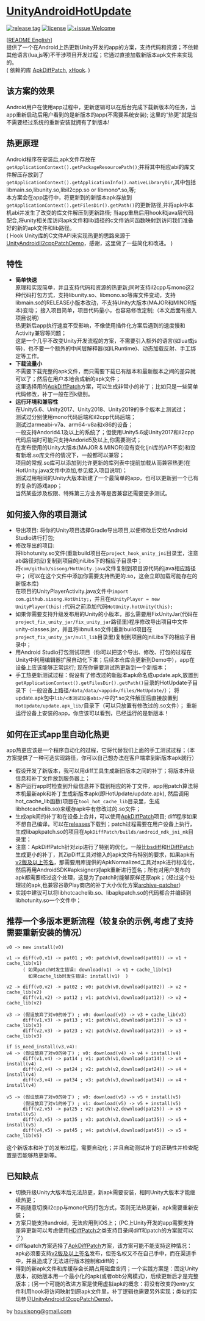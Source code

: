 # [UnityAndroidHotUpdate]
[![release tag](https://img.shields.io/github/v/tag/sisong/UnityAndroidHotUpdate?label=release%20tag)](https://github.com/sisong/UnityAndroidHotUpdate/releases) 
[![license](https://img.shields.io/badge/license-MIT-blue.svg)](LICENSE) 
[![+issue Welcome](https://img.shields.io/github/issues-raw/sisong/UnityAndroidHotUpdate?color=green&label=%2Bissue%20welcome)](https://github.com/sisong/UnityAndroidHotUpdate/issues)   
   
[[README English](README.en.md)]  
提供了一个在Android上热更新Unity开发的app的方案，支持代码和资源；不依赖其他语言(lua,js等)不干涉项目开发过程；它通过直接加载新版本apk文件来实现的。   
( 依赖的库 [ApkDiffPatch], [xHook]. )   

[UnityAndroidHotUpdate]: https://github.com/sisong/UnityAndroidHotUpdate
[ApkDiffPatch]: https://github.com/sisong/ApkDiffPatch
[xHook]: https://github.com/iqiyi/xHook
[UnityAndroidIl2cppPatchDemo]: https://github.com/noodle1983/UnityAndroidIl2cppPatchDemo
[HDiffPatch]: https://github.com/sisong/HDiffPatch
[bsdiff]: http://www.daemonology.net/bsdiff/
[archive-patcher]: https://github.com/andrewhayden/archive-patcher
[v2版及以上签名]: https://source.android.com/security/apksigning/v2


## 该方案的效果
  Android用户在使用app过程中，更新逻辑可以在后台完成下载新版本的任务，当app重新启动后用户看到的是新版本的app(不需要系统安装); 这里的“热更”就是指不需要经过系统的重新安装就拥有了新版本!   


## 热更原理
  Android程序在安装后,apk文件存放在```getApplicationContext().getPackageResourcePath()```;并将其中相应abi的库文件解压存放到了```getApplicationContext().getApplicationInfo().nativeLibraryDir```,其中包括libmain.so,libunity.so,libil2cpp.so or libmono*.so,等;   
  本方案会在app运行中，将更新到的新版本apk存放到```getApplicationContext().getFilesDir().getPath()```的更新路径,并将apk中本机abi并发生了改变的库文件解压到更新路径; 当app重启后用hook和java层代码配合,将unity相关库访问apk文件和lib路径的c文件访问函数映射到访问我们准备好的新的apk文件和lib路径。   
  ( Hook Unity库的C文件API来实现热更的思路来源于[UnityAndroidIl2cppPatchDemo]，感谢，这里做了一些简化和改进。 )   


## 特性
* **简单快速**   
原理和实现简单，并且支持代码和资源的热更新;同时支持il2cpp与mono这2种代码打包方式，支持libunity.so、libmono.so等库文件变动，支持libmain.so的RELEASE小版本改动，不支持Unity大版本(MAJOR和MINOR版本)变动；
接入项目简单，项目代码量小，也容易修改定制;（本文后面有接入项目说明）   
热更新后app执行速度不受影响，不像使用插件化方案后遇到的速度慢和Activity兼容等问题；   
这是一个几乎不改变Unity开发流程的方案，不需要引入额外的语言(如lua或js等)，也不要一个额外的中间层解释器(如ILRuntime)、动态加载反射、手工绑定等工作。   
* **下载流量小**   
不需要下载完整的apk文件，而只需要下载已有版本和最新版本之间的差异就可以了；然后在用户本地合成新的apk文件；   
这里选择用的[ApkDiffPatch]方案，可以生成非常小的补丁；比如只是一些简单代码修改，补丁一般在百k级别。     
* **运行环境和兼容性**   
在Unity5.6、Unity2017、Unity2018、Unity2019的多个版本上测试过；   
测试过分别使用mono代码后端和il2cpp代码后端；   
测试过armeabi-v7a、arm64-v8a和x86的设备；   
一般支持Andorid4.1及以上的系统了；但使用Unity5.6或Unity2017和il2cpp代码后端时可能只支持Andorid5及以上,你需要测试；   
在发布使用的Unity大版本(MAJOR & MINOR)没有变化(jni库的API不变)和没有新增.so库文件的情况下，一般都可以兼容；   
项目的常规.so库可以添加到允许更新的库列表中提前加载从而兼容热更(在HotUnity.java文件中添加,参见接入项目说明)；   
测试过用相同的Unity大版本新建了一个最简单的app，也可以更新到一个已有的复杂的游戏app；   
当然某些涉及权限、特殊第三方业务等是否兼容还需要更多测试。   


## 如何接入你的项目测试
* 导出项目: 将你的Unity项目选择Gradle导出项目,以便修改后交给Android Studio进行打包;   
* 修改导出的项目:    
 将libhotunity.so文件(重新build项目在```project_hook_unity_jni```目录里，注意abi路径对应)复制到项目的jniLibs下的相应子目录中；   
 将```com/github/sisong/HotUnity.java```文件复制到项目源代码的java相应路径中； (可以在这个文件中添加你需要支持热更的.so，这会立即加载可能存在的新版本库)   
 在项目的UnityPlayerActivity.java文件中```import com.github.sisong.HotUnity;```，并且在```mUnityPlayer = new UnityPlayer(this);```代码之前添加代码```HotUnity.hotUnity(this);```   
* 如果你需要支持升级发布用的Unity的小版本，那么需要用FixUnityJar(代码在```project_fix_unity_jar/fix_unity_jar```路径里)程序修改导出项目中文件unity-classes.jar，并且将libnull.so文件(重新build项目在```project_fix_unity_jar/null_lib```目录里)复制到项目的jniLibs下的相应子目录中；   
* 用Android Studio打包测试项目（你可以把这个导出、修改、打包的过程在Unity中利用编辑器扩展自动化下来；后续本仓库会更新到Demo中），app在设备上应该能够正常运行; 现在你需要测试热更新到一个新版本；   
* 手工热更新测试过程：假设有了修改过的新版本apk命名成update.apk,放置到```getApplicationContext().getFilesDir().getPath()```目录的HotUpdate子目录下（一般设备上路径```/data/data/<appid>/files/HotUpdate/```）； 将update.apk包中```lib/<本测试设备abi>/```中的*.so文件解压后直接放置到```HotUpdate/update.apk_lib/```目录下（可以只放置有修改过的.so文件）； 重新运行设备上安装的app，你应该可以看到，已经运行的是新版本！   


## 如何在正式app里自动化热更
  app热更应该是一个程序自动化的过程，它将代替我们上面的手工测试过程；（本方案提供了一种可选实现路径，你可以自己想办法在客户端拿到新版本apk就行）   
* 假设开发了新版本，我可以用diff工具生成新旧版本之间的补丁；将版本升级信息和补丁文件放到服务器上；   
* 客户运行app时检查到升级信息并下载到相应的补丁文件，app用patch算法将本机最新apk和补丁生成新版本apk(即HotUpdate/update.apk), 然后调用hot_cache_lib函数(项目在```tool_hot_cache_lib```目录里，生成libhotcachelib.so)来缓存apk中有修改过的.so文件；   
* 生成apk间的补丁和在设备上合并，可以使用[ApkDiffPatch]项目; diff程序如果不想自己编译，可以在[releases](https://github.com/sisong/ApkDiffPatch/releases)下载到；patch过程需要在用户设备上执行，生成libapkpatch.so的项目在```ApkDiffPatch/builds/android_ndk_jni_mk```目录里；   
* 注意：ApkDiffPatch针对zip进行了特别的优化，一般比[bsdiff]和[HDiffPatch]生成更小的补丁，其ZipDiff工具对输入的apk文件有特别的要求，如果apk有[v2版及以上签名]，那需要用库提供的ApkNormalized工具对apk进行标准化，然后再用AndroidSDK#apksigner对apk重新进行签名；所有对用户发布的apk都需要经过这个处理，这是为了patch时能够原样还原apk；（经过这个处理过的apk,也兼容谷歌Play商店的补丁大小优化方案[archive-patcher]）   
* 实践中建议可以将libhotcachelib.so、libapkpatch.so的代码都合并编译到libhotunity.so一个文件中；   


## 推荐一个多版本更新流程（较复杂的示例,考虑了支持需要重新安装的情况）
```
v0 -> new install(v0)

v1 -> diff(v0,v1) -> pat01 ; v0: patch(v0,download(pat01)) -> v1 + cache_lib(v1)
      ( 如果patch时发生错误: download(v1) -> v1 + cache_lib(v1)
        如果cache_lib时发生错误: install(v1)  )

v2 -> diff(v0,v2) -> pat02 ; v0: patch(v0,download(pat02)) -> v2 + cache_lib(v2)
      diff(v1,v2) -> pat12 ; v1: patch(v1,download(pat12)) -> v2 + cache_lib(v2)

v3 -> (假设放弃了对v0的补丁) ; v0: download(v3) -> v3 + cache_lib(v3)
      diff(v1,v3) -> pat13 ; v1: patch(v1,download(pat13)) -> v3 + cache_lib(v3)
      diff(v2,v3) -> pat23 ; v2: patch(v2,download(pat23)) -> v3 + cache_lib(v3)

if is_need_install(v3,v4):
v4 -> (假设放弃了对v0的补丁) ; v0: download(v4) -> v4 + install(v4)
      diff(v1,v4) -> pat14 ; v1: patch(v1,download(pat14)) -> v4 + install(v4)
      diff(v2,v4) -> pat24 ; v2: patch(v2,download(pat24)) -> v4 + install(v4)
      diff(v3,v4) -> pat34 ; v3: patch(v3,download(pat34)) -> v4 + install(v4)

v5 -> (假设放弃了对v0的补丁) ; v0: download(v5) -> v5 + install(v5)
      (假设放弃了对v1的补丁) ; v1: download(v5) -> v5 + install(v5)
      diff(v2,v5) -> pat25 ; v2: patch(v2,download(pat25)) -> v5 + install(v5)
      diff(v3,v5) -> pat35 ; v3: patch(v3,download(pat35)) -> v5 + install(v5)
      diff(v4,v5) -> pat45 ; v4: patch(v4,download(pat45)) -> v5 + cache_lib(v5)
```
这个新版本和补丁的发布过程，需要自动化；并且自动测试补丁的正确性并检查配置是否能够热更新等。   


## 已知缺点   
* 切换升级Unity大版本后无法热更，新apk需要安装，相同Unity大版本才能继续热更；    
* 不能随意切换il2cpp与mono代码打包方式，否则无法热更新，apk需要重新安装；    
* 方案只能支持android，无法应用到iOS上；（PC上Unity开发的app需要支持差异更新可以考虑使用[HDiffPatch]之类支持目录间diff和patch的方案就可以了）   
* diff&patch方案选择了[ApkDiffPatch]方案，该方案可能不能支持这种情况：apk必须要支持[v2版及以上签名]发布，但签名权又不在自己手中，而在渠道手中，并且造成了无法进行版本控制和diff的；   
* 得到的新apk文件和库缓存会长期占用磁盘空间；一个实践方案是：固定Unity版本，初始版本用一个最小化的apk(或者obb分离模式)，后续更新后才是完整版本；(另一个可能的改进方案是使用虚拟apk的概念：将没有改变的entry文件利用hook将访问映射到原apk文件里，补丁逻辑也需要另外实现；类似的实现参见[UnityAndroidIl2cppPatchDemo])。   
   
   
by housisong@gmail.com   
